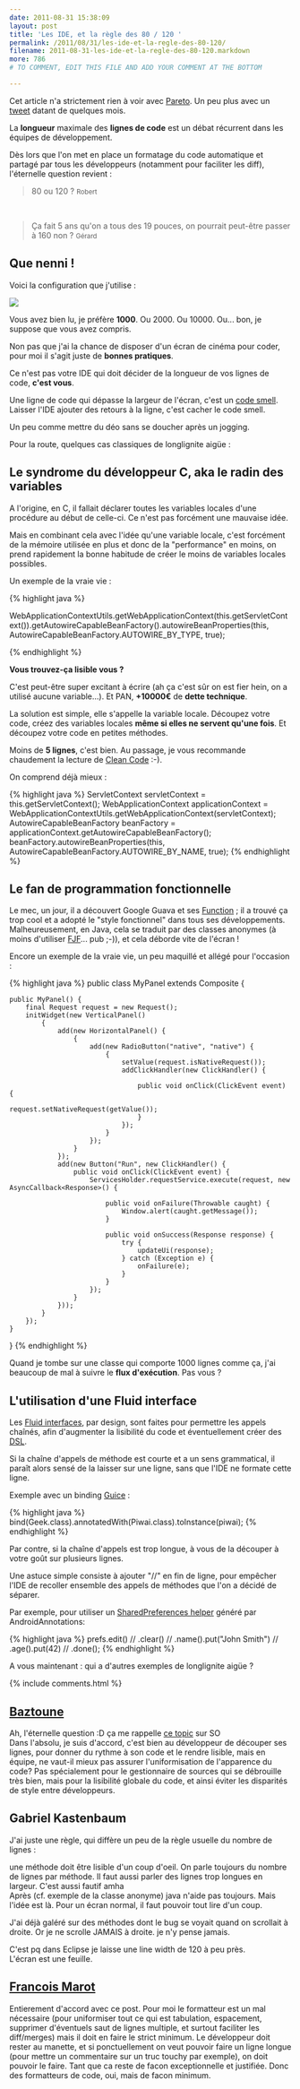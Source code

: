 ```yaml
---
date: 2011-08-31 15:38:09
layout: post
title: 'Les IDE, et la règle des 80 / 120 '
permalink: /2011/08/31/les-ide-et-la-regle-des-80-120/
filename: 2011-08-31-les-ide-et-la-regle-des-80-120.markdown
more: 786
# TO COMMENT, EDIT THIS FILE AND ADD YOUR COMMENT AT THE BOTTOM

---
```


Cet article n'a strictement rien à voir avec [Pareto](http://fr.wikipedia.org/wiki/Loi_de_Pareto). Un peu plus avec un [tweet](https://twitter.com/MathildeLemee/status/71688421596344320) datant de quelques mois.

La **longueur** maximale des **lignes de code** est un débat récurrent dans les équipes de développement. 

Dès lors que l'on met en place un formatage du code automatique et partagé par tous les développeurs (notamment pour faciliter les diff), l'éternelle question revient : 

> 80 ou 120 ?
<small>Robert</small>

<br />

>Ça fait 5 ans qu'on a tous des 19 pouces, on pourrait peut-être passer à 160 non ?
<small>Gérard</small>

## Que nenni !

Voici la configuration que j'utilise :

![](/static/blog_img/line_width.png)


Vous avez bien lu, je préfère **1000**. Ou 2000. Ou 10000. Ou... bon, je suppose que vous avez compris.


Non pas que j'ai la chance de disposer d'un écran de cinéma pour coder, pour moi il s'agit juste de **bonnes pratiques**.


Ce n'est pas votre IDE qui doit décider de la longueur de vos lignes de code, **c'est vous**.


Une ligne de code qui dépasse la largeur de l'écran, c'est un [code smell](http://en.wikipedia.org/wiki/Code_smell). Laisser l'IDE ajouter des retours à la ligne, c'est cacher le code smell.


Un peu comme mettre du déo sans se doucher après un jogging.


Pour la route, quelques cas classiques de longlignite aigüe :



## Le syndrome du développeur C, aka le radin des variables

A l'origine, en C, il fallait déclarer toutes les variables locales d'une procédure au début de celle-ci. Ce n'est pas forcément une mauvaise idée.

Mais en combinant cela avec l'idée qu'une variable locale, c'est forcément de la mémoire utilisée en plus et donc de la "performance" en moins, on prend rapidement la bonne habitude de créer le moins de variables locales possibles.


Un exemple de la vraie vie :

{% highlight java %}

WebApplicationContextUtils.getWebApplicationContext(this.getServletContext()).getAutowireCapableBeanFactory().autowireBeanProperties(this, AutowireCapableBeanFactory.AUTOWIRE_BY_TYPE, true);

{% endhighlight %}


**Vous trouvez-ça lisible vous ?**


C'est peut-être super excitant à écrire (ah ça c'est sûr on est fier hein, on a utilisé aucune variable...). Et PAN, **+10000€** de **dette technique**.


La solution est simple, elle s'appelle la variable locale. Découpez votre code, créez des variables locales **même si elles ne servent qu'une fois**.  Et découpez votre code en petites méthodes. 


Moins de **5 lignes**, c'est bien. Au passage, je vous recommande chaudement la lecture de [Clean Code](http://www.amazon.com/Clean-Code-Handbook-Software-Craftsmanship/dp/0132350882) :-).


On comprend déjà mieux :

{% highlight java %}
ServletContext servletContext = this.getServletContext();
WebApplicationContext applicationContext = WebApplicationContextUtils.getWebApplicationContext(servletContext);
AutowireCapableBeanFactory beanFactory = applicationContext.getAutowireCapableBeanFactory();
beanFactory.autowireBeanProperties(this, AutowireCapableBeanFactory.AUTOWIRE_BY_NAME, true);
{% endhighlight %}



## Le fan de programmation fonctionnelle



Le mec, un jour, il a découvert Google Guava et ses [Function](http://guava-libraries.googlecode.com/svn/trunk/javadoc/com/google/common/base/Function.html) ; il a trouvé ça trop cool et a adopté le "style fonctionnel" dans tous ses développements. Malheureusement, en Java, cela se traduit par des classes anonymes (à moins d'utiliser [FJF](https://github.com/pyricau/FunkyJFunctional)... pub ;-)), et cela déborde vite de l'écran !


Encore un exemple de la vraie vie, un peu maquillé et allégé pour l'occasion :

{% highlight java %}
public class MyPanel extends Composite {

	public MyPanel() {
		final Request request = new Request();
		initWidget(new VerticalPanel() 
			{
				add(new HorizontalPanel() {
					{
						add(new RadioButton("native", "native") {
							{
								setValue(request.isNativeRequest());
								addClickHandler(new ClickHandler() {

									public void onClick(ClickEvent event) {
										request.setNativeRequest(getValue());
									}
								});
							}
						});
					}
				});
				add(new Button("Run", new ClickHandler() {
					public void onClick(ClickEvent event) {
						ServicesHolder.requestService.execute(request, new AsyncCallback<Response>() {

							public void onFailure(Throwable caught) {
								Window.alert(caught.getMessage());
							}

							public void onSuccess(Response response) {
								try {
									updateUi(response);
								} catch (Exception e) {
									onFailure(e);
								}
							}
						});
					}
				}));
			}
		});
	}
}
{% endhighlight %}


Quand je tombe sur une classe qui comporte 1000 lignes comme ça, j'ai beaucoup de mal à suivre le **flux d'exécution**. Pas vous ?



## L'utilisation d'une Fluid interface



Les [Fluid interfaces](http://en.wikipedia.org/wiki/Fluent_interface), par design, sont faites pour permettre les appels chaînés, afin d'augmenter la lisibilité du code et éventuellement créer des [DSL](http://en.wikipedia.org/wiki/Domain-specific_language).


Si la chaîne d'appels de méthode est courte et a un sens grammatical, il paraît alors sensé de la laisser sur une ligne, sans que l'IDE ne formate cette ligne.


Exemple avec un binding [Guice](http://code.google.com/p/google-guice/) :

{% highlight java %}
bind(Geek.class).annotatedWith(Piwai.class).toInstance(piwai);
{% endhighlight %}

Par contre, si la chaîne d'appels est trop longue, à vous de la découper à votre goût sur plusieurs lignes.


Une astuce simple consiste à ajouter "//" en fin de ligne, pour empêcher l'IDE de recoller ensemble des appels de méthodes que l'on a décidé de séparer.


Par exemple, pour utiliser un [SharedPreferences helper](http://code.google.com/p/androidannotations/wiki/SharedPreferencesHelpers) généré par AndroidAnnotations:

{% highlight java %}
prefs.edit() //
  .clear() //
  .name().put("John Smith") //
  .age().put(42) //
  .done();
{% endhighlight %}

A vous maintenant : qui a d'autres exemples de longlignite aigüe ?

{% include comments.html %}

## [Baztoune](http://bastien-colmard.com/)
Ah, l'éternelle question :D ça me rappelle [ce topic](http://stackoverflow.com/questions/110928/is-there-a-valid-reason-for-enforcing-a-maximum-width-of-80-characters-in-a-code) sur SO  
Dans l'absolu, je suis d'accord, c'est bien au développeur de découper ses lignes, pour donner du rythme à son code et le rendre lisible, mais en équipe, ne vaut-il mieux pas assurer l'uniformisation de l'apparence du code? Pas spécialement pour le gestionnaire de sources qui se débrouille très bien, mais pour la lisibilité globale du code, et ainsi éviter les disparités de style entre développeurs.

## Gabriel Kastenbaum
J'ai juste une règle, qui diffère un peu de la règle usuelle du nombre de lignes :

une méthode doit être lisible d'un coup d'oeil.
On parle toujours du nombre de lignes par méthode. Il faut aussi parler des lignes trop longues en largeur. C'est aussi fautif amha  
Après (cf. exemple de la classe anonyme) java n'aide pas toujours. 
Mais l'idée est là. Pour un écran normal, il faut pouvoir tout lire d'un coup.

J'ai déjà galéré sur des méthodes dont le bug se voyait quand on scrollait à droite. Or je ne scrolle JAMAIS à droite. je n'y pense jamais.

C'est pq dans Eclipse je laisse une line width de 120 à peu près.  
L'écran est une feuille.

## [Francois Marot](https://twitter.com/FrancoisMarot)
Entierement d'accord avec ce post. Pour moi le formatteur est un mal nécessaire (pour uniformiser tout ce qui est tabulation, espacement, supprimer d'éventuels saut de lignes multiple, et surtout faciliter les diff/merges) mais il doit en faire le strict minimum. Le développeur doit rester au manette, et si ponctuellement on veut pouvoir faire un ligne longue (pour mettre un commentaire sur un truc touchy par exemple), on doit pouvoir le faire. Tant que ca reste de facon exceptionnelle et justifiée. Donc des formatteurs de code, oui, mais de facon minimum.
